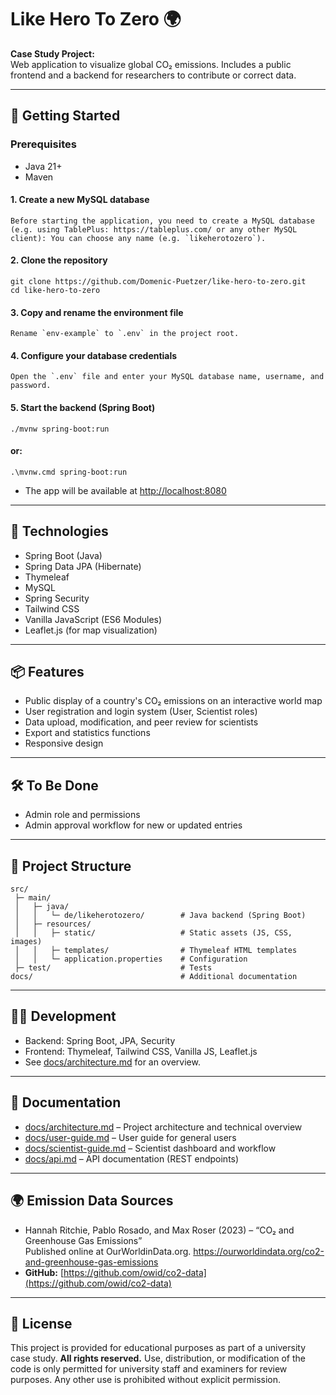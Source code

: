
# Like Hero To Zero 🌍

**Case Study Project:**  
Web application to visualize global CO₂ emissions. Includes a public frontend and a backend for researchers to contribute or correct data.

---

## 🚀 Getting Started


### Prerequisites

- Java 21+
- Maven



#### 1. Create a new MySQL database
    Before starting the application, you need to create a MySQL database (e.g. using TablePlus: https://tableplus.com/ or any other MySQL client): You can choose any name (e.g. `likeherotozero`).

#### 2. Clone the repository
    git clone https://github.com/Domenic-Puetzer/like-hero-to-zero.git
    cd like-hero-to-zero

#### 3. Copy and rename the environment file
    Rename `env-example` to `.env` in the project root.

#### 4. Configure your database credentials
    Open the `.env` file and enter your MySQL database name, username, and password.


#### 5. Start the backend (Spring Boot)
    ./mvnw spring-boot:run
#### or:
    .\mvnw.cmd spring-boot:run

- The app will be available at [http://localhost:8080](http://localhost:8080)

---

## 🔧 Technologies

- Spring Boot (Java)
- Spring Data JPA (Hibernate)
- Thymeleaf
- MySQL
- Spring Security
- Tailwind CSS
- Vanilla JavaScript (ES6 Modules)
- Leaflet.js (for map visualization)

---


## 📦 Features

- Public display of a country's CO₂ emissions on an interactive world map
- User registration and login system (User, Scientist roles)
- Data upload, modification, and peer review for scientists
- Export and statistics functions
- Responsive design

---

## 🛠️ To Be Done

- Admin role and permissions
- Admin approval workflow for new or updated entries

---

## 📁 Project Structure

```
src/
 ├─ main/
 │   ├─ java/
 │   │   └─ de/likeherotozero/        # Java backend (Spring Boot)
 │   ├─ resources/
 │   │   ├─ static/                   # Static assets (JS, CSS, images)
 │   │   ├─ templates/                # Thymeleaf HTML templates
 │   │   └─ application.properties    # Configuration
 ├─ test/                             # Tests
docs/                                 # Additional documentation
```

---

## 🧑‍💻 Development

- Backend: Spring Boot, JPA, Security
- Frontend: Thymeleaf, Tailwind CSS, Vanilla JS, Leaflet.js
- See [docs/architecture.md](docs/architecture.md) for an overview.

---

## 📝 Documentation

- [docs/architecture.md](docs/architecture.md) – Project architecture and technical overview
- [docs/user-guide.md](docs/user-guide.md) – User guide for general users
- [docs/scientist-guide.md](docs/scientist-guide.md) – Scientist dashboard and workflow
- [docs/api.md](docs/api.md) – API documentation (REST endpoints)
---

## 🌍 Emission Data Sources

- Hannah Ritchie, Pablo Rosado, and Max Roser (2023) – “CO₂ and Greenhouse Gas Emissions”  
Published online at OurWorldinData.org. https://ourworldindata.org/co2-and-greenhouse-gas-emissions
- **GitHub:** [https://github.com/owid/co2-data](https://github.com/owid/co2-data)

---

## 📄 License

This project is provided for educational purposes as part of a university case study.
**All rights reserved.**
Use, distribution, or modification of the code is only permitted for university staff and examiners for review purposes.
Any other use is prohibited without explicit permission.